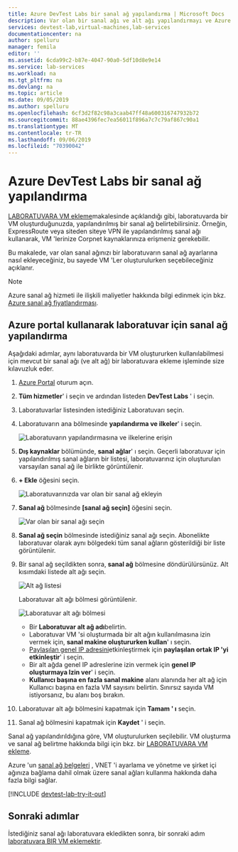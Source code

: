 ```yaml
---
title: Azure DevTest Labs bir sanal ağ yapılandırma | Microsoft Docs
description: Var olan bir sanal ağı ve alt ağı yapılandırmayı ve Azure DevTest Labs bir VM 'de kullanmayı öğrenin
services: devtest-lab,virtual-machines,lab-services
documentationcenter: na
author: spelluru
manager: femila
editor: ''
ms.assetid: 6cda99c2-b87e-4047-90a0-5df10d8e9e14
ms.service: lab-services
ms.workload: na
ms.tgt_pltfrm: na
ms.devlang: na
ms.topic: article
ms.date: 09/05/2019
ms.author: spelluru
ms.openlocfilehash: 6cf3d2f82c98a3caab47ff48a600316747932b72
ms.sourcegitcommit: 88ae4396fec7ea56011f896a7c7c79af867c90a1
ms.translationtype: MT
ms.contentlocale: tr-TR
ms.lasthandoff: 09/06/2019
ms.locfileid: "70390042"
---
```

# <a name="configure-a-virtual-network-in-azure-devtest-labs"></a>Azure DevTest Labs bir sanal ağ yapılandırma
[LABORATUVARA VM ekleme](devtest-lab-add-vm.md)makalesinde açıklandığı gibi, laboratuvarda bir VM oluşturduğunuzda, yapılandırılmış bir sanal ağ belirtebilirsiniz. Örneğin, ExpressRoute veya siteden siteye VPN ile yapılandırılmış sanal ağı kullanarak, VM 'lerinize Corpnet kaynaklarınıza erişmeniz gerekebilir.

Bu makalede, var olan sanal ağınızı bir laboratuvarın sanal ağ ayarlarına nasıl ekleyeceğiniz, bu sayede VM 'Ler oluşturulurken seçebileceğiniz açıklanır.

> [!NOTE]
> Azure sanal ağ hizmeti ile ilişkili maliyetler hakkında bilgi edinmek için bkz. [Azure sanal ağ fiyatlandırması](../virtual-network/virtual-networks-overview.md#pricing).

## <a name="configure-a-virtual-network-for-a-lab-using-the-azure-portal"></a>Azure portal kullanarak laboratuvar için sanal ağ yapılandırma
Aşağıdaki adımlar, aynı laboratuvarda bir VM oluştururken kullanılabilmesi için mevcut bir sanal ağı (ve alt ağ) bir laboratuvara ekleme işleminde size kılavuzluk eder. 

1. [Azure Portal](https://go.microsoft.com/fwlink/p/?LinkID=525040) oturum açın.
1. **Tüm hizmetler**' i seçin ve ardından listeden **DevTest Labs** ' i seçin.
1. Laboratuvarlar listesinden istediğiniz Laboratuvarı seçin. 
1. Laboratuvarın ana bölmesinde **yapılandırma ve ilkeler**' i seçin.

    ![Laboratuvarın yapılandırmasına ve ilkelerine erişin](./media/devtest-lab-configure-vnet/policies-menu.png)
1. **Dış kaynaklar** bölümünde, **sanal ağlar**' ı seçin. Geçerli laboratuvar için yapılandırılmış sanal ağların bir listesi, laboratuvarınız için oluşturulan varsayılan sanal ağ ile birlikte görüntülenir. 
1. **+ Ekle** öğesini seçin.
   
    ![Laboratuvarınızda var olan bir sanal ağ ekleyin](./media/devtest-lab-configure-vnet/lab-settings-vnet-add.png)
1. **Sanal ağ** bölmesinde **[sanal ağ seçin]** öğesini seçin.
   
    ![Var olan bir sanal ağı seçin](./media/devtest-lab-configure-vnet/lab-settings-vnets-vnet1.png)
1. **Sanal ağ seçin** bölmesinde istediğiniz sanal ağı seçin. Abonelikte laboratuvar olarak aynı bölgedeki tüm sanal ağların gösterildiği bir liste görüntülenir.
1. Bir sanal ağ seçildikten sonra, **sanal ağ** bölmesine döndürülürsünüz. Alt kısımdaki listede alt ağı seçin.

    ![Alt ağ listesi](./media/devtest-lab-configure-vnet/lab-settings-vnets-vnet2.png)
    
    Laboratuvar alt ağı bölmesi görüntülenir.

    ![Laboratuvar alt ağı bölmesi](./media/devtest-lab-configure-vnet/lab-subnet.png)
     
   - Bir **Laboratuvar alt ağ adı**belirtin.
   - Laboratuvar VM 'si oluşturmada bir alt ağın kullanılmasına izin vermek için, **sanal makine oluştururken kullan**' ı seçin.
   - [Paylaşılan genel IP adresini](devtest-lab-shared-ip.md)etkinleştirmek için **paylaşılan ortak IP 'yi etkinleştir**' i seçin.
   - Bir alt ağda genel IP adreslerine izin vermek için **genel IP oluşturmaya Izin ver**' i seçin.
   - **Kullanıcı başına en fazla sanal makine** alanı alanında her alt ağ için Kullanıcı başına en fazla VM sayısını belirtin. Sınırsız sayıda VM istiyorsanız, bu alanı boş bırakın.
1. Laboratuvar alt ağı bölmesini kapatmak için **Tamam ' ı** seçin.
1. Sanal ağ bölmesini kapatmak için **Kaydet** ' i seçin.

Sanal ağ yapılandırıldığına göre, VM oluşturulurken seçilebilir. VM oluşturma ve sanal ağ belirtme hakkında bilgi için bkz. bir [LABORATUVARA VM ekleme](devtest-lab-add-vm.md). 

Azure 'un [sanal ağ belgeleri](https://docs.microsoft.com/azure/virtual-network) , VNET 'i ayarlama ve yönetme ve şirket içi ağınıza bağlama dahil olmak üzere sanal ağları kullanma hakkında daha fazla bilgi sağlar.

[!INCLUDE [devtest-lab-try-it-out](../../includes/devtest-lab-try-it-out.md)]

## <a name="next-steps"></a>Sonraki adımlar
İstediğiniz sanal ağı laboratuvara ekledikten sonra, bir sonraki adım [laboratuvara BIR VM eklemektir](devtest-lab-add-vm.md).

